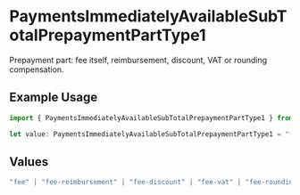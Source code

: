 # PaymentsImmediatelyAvailableSubTotalPrepaymentPartType1

Prepayment part: fee itself, reimbursement, discount, VAT or rounding compensation.

## Example Usage

```typescript
import { PaymentsImmediatelyAvailableSubTotalPrepaymentPartType1 } from "mollie-api-typescript/models/operations";

let value: PaymentsImmediatelyAvailableSubTotalPrepaymentPartType1 = "fee";
```

## Values

```typescript
"fee" | "fee-reimbursement" | "fee-discount" | "fee-vat" | "fee-rounding-compensation"
```